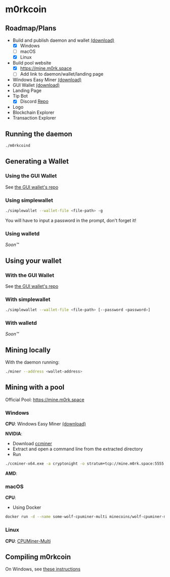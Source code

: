 # m0rkcoin

## Roadmap/Plans

- Build and publish daemon and wallet [(download)](https://github.com/MarcDufresne/m0rkcoin/releases)
  - [X] Windows
  - [ ] macOS
  - [X] Linux
- Build pool website
  - [X] https://mine.m0rk.space
  - [ ] Add link to daemon/wallet/landing page
- Windows Easy Miner [(download)](https://github.com/m0rkcoin/cryptonote-easy-miner/releases)
- GUI Wallet [(download)](https://github.com/m0rkcoin/m0rkcoin-wallet-gui/releases)
- Landing Page
- Tip Bot
  - [X] Discord [Repo](https://github.com/MarcDufresne/m0rkcoin-tip-bot)
- Logo
- Blockchain Explorer
- Transaction Explorer

## Running the daemon

```bash
./m0rkcoind
```

## Generating a Wallet

### Using the GUI Wallet

See [the GUI wallet's repo](https://github.com/m0rkcoin/m0rkcoin-wallet-gui)

### Using simplewallet

```bash
./simplewallet --wallet-file <file-path> -g
```

You will have to input a password in the prompt, don't forget it!

### Using walletd

*Soon:tm:*


## Using your wallet

### With the GUI Wallet

See [the GUI wallet's repo](https://github.com/m0rkcoin/m0rkcoin-wallet-gui)

### With simplewallet

```bash
./simplewallet --wallet-file <file-path> [--password <password>]
```

### With walletd

*Soon:tm:*

## Mining locally

With the daemon running:
```bash
./miner --address <wallet-address>
```

## Mining with a pool

Official Pool: https://mine.m0rk.space

### Windows

**CPU**: Windows Easy Miner [(download)](https://github.com/MarcDufresne/cryptonote-easy-miner/releases)


**NVIDIA**: 
- Download [ccminer](https://github.com/tpruvot/ccminer/releases)
- Extract and open a command line from the extracted directory
- Run
```bash
./ccminer-x64.exe -a cryptonight -o stratum+tcp://mine.m0rk.space:5555 -u <wallet_address> -p x
```

**AMD**: 

### macOS

**CPU**: 
- Using Docker
```bash
docker run -d --name some-wolf-cpuminer-multi minecoins/wolf-cpuminer-multi -a cryptonight -o stratum+tcp://mine.m0rk.space:3333 -u <wallet_address> -p x
```

### Linux

**CPU**: [CPUMiner-Multi](https://github.com/tpruvot/cpuminer-multi)

## Compiling m0rkcoin

On Windows, see [these instructions](https://github.com/m0rkcoin/m0rkcoin/blob/master/docs/windows-build.md)
